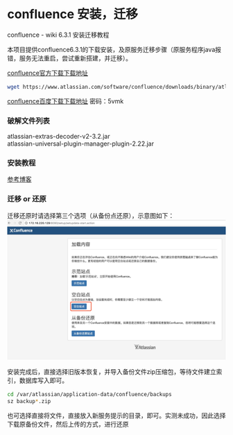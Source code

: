 # confluence 安装，迁移
confluence - wiki 6.3.1 安装迁移教程


本项目提供confluence6.3.1的下载安装，及原服务迁移步骤（原服务程序java报错，服务无法重启，尝试重新搭建，并迁移）。

[confluence官方下载下载地址](https://www.atlassian.com/software/confluence/downloads/binary/atlassian-confluence-6.3.1-x64.bin)

```bash
wget https://www.atlassian.com/software/confluence/downloads/binary/atlassian-confluence-6.3.1-x64.bin
```

[confluence百度下载下载地址](https://pan.baidu.com/s/1skD5DQt) 密码：5vmk

### 破解文件列表
atlassian-extras-decoder-v2-3.2.jar  
atlassian-universal-plugin-manager-plugin-2.22.jar

### 安装教程
[参考博客](https://www.cnblogs.com/kevingrace/p/7607442.html)

### 迁移 or 还原
迁移还原时请选择第三个选项（从备份点还原），示意图如下：
![alt 还原点示意图](https://github.com/a001189/confluence/blob/master/907596-20170928192217606-575327038.jpg)

安装完成后，直接选择旧版本恢复，并导入备份文件zip压缩包，等待文件建立索引，数据库写入即可。
```bash
cd /var/atlassian/application-data/confluence/backups
sz backup*.zip
```
也可选择直接将文件，直接放入新服务提示的目录，即可。实测未成功，因此选择下载原备份文件，然后上传的方式，进行还原
